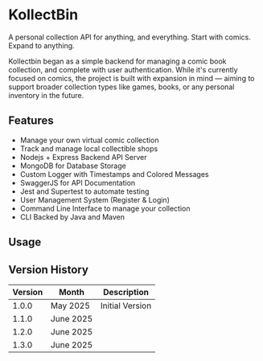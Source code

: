 # KollectBin

A personal collection API for anything, and everything.
Start with comics. Expand to anything.

Kollectbin began as a simple backend for managing a comic book collection, and complete with user authentication.
While it's currently focused on comics, the project is built with expansion in mind — aiming to support broader collection types like games, books, or any personal inventory in the future.

## Features

- Manage your own virtual comic collection
- Track and manage local collectible shops
- Nodejs + Express Backend API Server
- MongoDB for Database Storage
- Custom Logger with Timestamps and Colored Messages
- SwaggerJS for API Documentation
- Jest and Supertest to automate testing
- User Management System (Register & Login)
- Command Line Interface to manage your collection
- CLI Backed by Java and Maven

## Usage

## Version History
| Version        | Month       | Description  |
| -------------  | ----------- | -----------  |
| 1.0.0          | May 2025    |        Initial Version      |
| 1.1.0          | June 2025   |              |
| 1.2.0          | June 2025   |              |
| 1.3.0          | June 2025   |              | 
